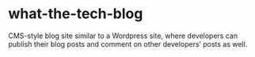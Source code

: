 # what-the-tech-blog
CMS-style blog site similar to a Wordpress site, where developers can publish their blog posts and comment on other developers’ posts as well.
